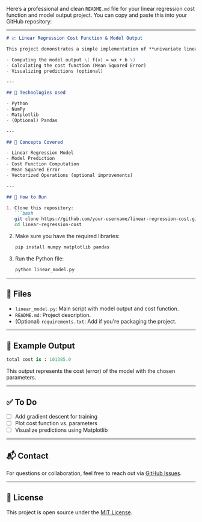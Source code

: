 Here’s a professional and clean `README.md` file for your linear regression cost function and model output project. You can copy and paste this into your GitHub repository:

---

````markdown
# 📈 Linear Regression Cost Function & Model Output

This project demonstrates a simple implementation of **univariate linear regression** using NumPy, including:

- Computing the model output \( f(x) = wx + b \)
- Calculating the cost function (Mean Squared Error)
- Visualizing predictions (optional)

---

## 🔧 Technologies Used

- Python
- NumPy
- Matplotlib
- (Optional) Pandas

---

## 🧠 Concepts Covered

- Linear Regression Model
- Model Prediction
- Cost Function Computation
- Mean Squared Error
- Vectorized Operations (optional improvements)

---

## 🚀 How to Run

1. Clone this repository:
   ```bash
   git clone https://github.com/your-username/linear-regression-cost.git
   cd linear-regression-cost
````

2. Make sure you have the required libraries:

   ```bash
   pip install numpy matplotlib pandas
   ```

3. Run the Python file:

   ```bash
   python linear_model.py
   ```

---

## 📂 Files

* `linear_model.py`: Main script with model output and cost function.
* `README.md`: Project description.
* (Optional) `requirements.txt`: Add if you're packaging the project.

---

## 📌 Example Output

```python
total cost is : 101385.0
```

This output represents the cost (error) of the model with the chosen parameters.

---

## ✅ To Do

* [ ] Add gradient descent for training
* [ ] Plot cost function vs. parameters
* [ ] Visualize predictions using Matplotlib

---

## 📬 Contact

For questions or collaboration, feel free to reach out via [GitHub Issues](https://github.com/your-username/linear-regression-cost/issues).

---

## 📄 License

This project is open source under the [MIT License](LICENSE).

```

```
